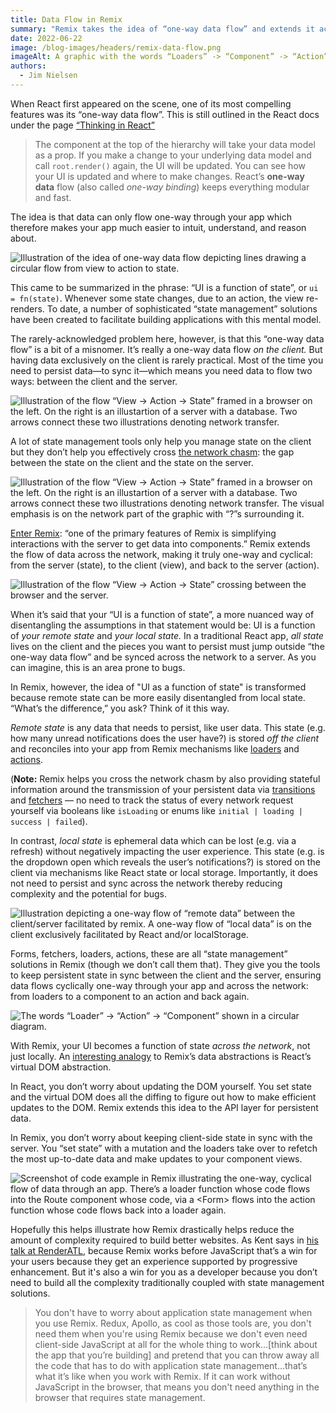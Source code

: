 ```yaml
---
title: Data Flow in Remix
summary: "Remix takes the idea of “one-way data flow” and extends it across the network, so your UI truly is a function of state: from the client to the server and back again."
date: 2022-06-22
image: /blog-images/headers/remix-data-flow.png
imageAlt: A graphic with the words “Loaders” -> “Component” -> “Action” connected by arrows and depicted cyclically.
authors:
  - Jim Nielsen
---
```


When React first appeared on the scene, one of its most compelling features was its “one-way data flow”. This is still outlined in the React docs under the page [“Thinking in React”][react-docs]

> The component at the top of the hierarchy will take your data model as a prop. If you make a change to your underlying data model and call `root.render()` again, the UI will be updated. You can see how your UI is updated and where to make changes. React’s **one-way data** flow (also called _one-way binding_) keeps everything modular and fast.

The idea is that data can only flow one-way through your app which therefore makes your app much easier to intuit, understand, and reason about.

![Illustration of the idea of one-way data flow depicting lines drawing a circular flow from view to action to state.][img-1]

This came to be summarized in the phrase: “UI is a function of state”, or `ui = fn(state)`. Whenever some state changes, due to an action, the view re-renders. To date, a number of sophisticated “state management” solutions have been created to facilitate building applications with this mental model.

The rarely-acknowledged problem here, however, is that this “one-way data flow” is a bit of a misnomer. It’s really a one-way data flow _on the client._ But having data exclusively on the client is rarely practical. Most of the time you need to persist data—to sync it—which means you need data to flow two ways: between the client and the server.

![Illustration of the flow “View -> Action -> State” framed in a browser on the left. On the right is an illustartion of a server with a database. Two arrows connect these two illustrations denoting network transfer.][img-2]

A lot of state management tools only help you manage state on the client but they don’t help you effectively cross [the network chasm](https://kentcdodds.com/blog/remix-the-yang-to-react-s-yin): the gap between the state on the client and the state on the server.

![Illustration of the flow “View -> Action -> State” framed in a browser on the left. On the right is an illustartion of a server with a database. Two arrows connect these two illustrations denoting network transfer. The visual emphasis is on the network part of the graphic with “?”s surrounding it.][img-3]

[Enter Remix](https://remix.run/docs/en/v1/guides/data-loading): “one of the primary features of Remix is simplifying interactions with the server to get data into components.” Remix extends the flow of data across the network, making it truly one-way and cyclical: from the server (state), to the client (view), and back to the server (action).

![Illustration of the flow “View -> Action -> State” crossing between the browser and the server.][img-4]

When it’s said that your “UI is a function of state”, a more nuanced way of disentangling the assumptions in that statement would be: UI is a function of _your remote state_ and _your local state._ In a traditional React app, _all state_ lives on the client and the pieces you want to persist must jump outside “the one-way data flow” and be synced across the network to a server. As you can imagine, this is an area prone to bugs.

In Remix, however, the idea of "UI as a function of state" is transformed because remote state can be more easily disentangled from local state. “What’s the difference,” you ask? Think of it this way.

_Remote state_ is any data that needs to persist, like user data. This state (e.g. how many unread notifications does the user have?) is stored _off the client_ and reconciles into your app from Remix mechanisms like [loaders](https://remix.run/docs/en/v1/guides/data-loading) and [actions](https://remix.run/docs/en/v1/guides/data-writes).

(**Note:** Remix helps you cross the network chasm by also providing stateful information around the transmission of your persistent data via [transitions](https://remix.run/docs/en/v1.5.1/api/remix#usetransition) and [fetchers](https://remix.run/docs/en/v1/api/remix#usefetcher) — no need to track the status of every network request yourself via booleans like `isLoading` or enums like `initial | loading | success | failed`).

In contrast, _local state_ is ephemeral data which can be lost (e.g. via a refresh) without negatively impacting the user experience. This state (e.g. is the dropdown open which reveals the user’s notifications?) is stored on the client via mechanisms like React state or local storage. Importantly, it does not need to persist and sync across the network thereby reducing complexity and the potential for bugs.

![Illustration depicting a one-way flow of “remote data” between the client/server facilitated by remix. A one-way flow of “local data” is on the client exclusively facilitated by React and/or localStorage.][img-5]

Forms, fetchers, loaders, actions, these are all “state management” solutions in Remix (though we don’t call them that). They give you the tools to keep persistent state in sync between the client and the server, ensuring data flows cyclically one-way through your app and across the network: from loaders to a component to an action and back again.

![The words “Loader” -> “Action” -> “Component” shown in a circular diagram.][img-6]

With Remix, your UI becomes a function of state _across the network_, not just locally. An [interesting analogy](https://discord.com/channels/770287896669978684/770287896669978687/980184501726642186) to Remix’s data abstractions is React’s virtual DOM abstraction.

In React, you don’t worry about updating the DOM yourself. You set state and the virtual DOM does all the diffing to figure out how to make efficient updates to the DOM. Remix extends this idea to the API layer for persistent data.

In Remix, you don’t worry about keeping client-side state in sync with the server. You “set state” with a mutation and the loaders take over to refetch the most up-to-date data and make updates to your component views.

![Screenshot of code example in Remix illustrating the one-way, cyclical flow of data through an app. There’s a `loader` function whose code flows into the `Route` component whose code, via a `<Form>` flows into the `action` function whose code flows back into a loader again.][img-7]

Hopefully this helps illustrate how Remix drastically helps reduce the amount of complexity required to build better websites. As Kent says in [his talk at RenderATL][kent-renderatl], because Remix works before JavaScript that’s a win for your users because they get an experience supported by progressive enhancement. But it's also a win for you as a developer because you don’t need to build all the complexity traditionally coupled with state management solutions.

> You don't have to worry about application state management when you use Remix. Redux, Apollo, as cool as those tools are, you don't need them when you're using Remix because we don't even need client-side JavaScript at all for the whole thing to work…[think about the app that you’re building] and pretend that you can throw away all the code that has to do with application state management…that’s what it’s like when you work with Remix. If it can work without JavaScript in the browser, that means you don't need anything in the browser that requires state management.

[react-docs]: https://reactjs.org/docs/thinking-in-react.html
[kent-renderatl]: https://youtu.be/zED9ePuht4g?t=24852
[img-1]: /blog-images/posts/remix-data-flow/view-action-state.png
[img-2]: /blog-images/posts/remix-data-flow/view-action-state-server-client.png
[img-3]: /blog-images/posts/remix-data-flow/view-action-state-network.png
[img-4]: /blog-images/posts/remix-data-flow/view-action-state-server-client-network.png
[img-5]: /blog-images/posts/remix-data-flow/view-action-state-local-vs-remote.png
[img-6]: /blog-images/posts/remix-data-flow/loader-action-component.png
[img-7]: /blog-images/posts/remix-data-flow/loader-action-component-code.png
